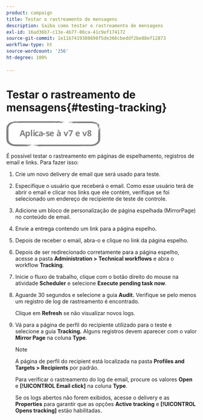 ```yaml
---
product: campaign
title: Testar o rastreamento de mensagens
description: Saiba como testar o rastreamento de mensagens
exl-id: 16ad36b7-c13e-4b77-86ca-41c9ef174172
source-git-commit: 1e11b7419388698f5de366cbeddf2be88ef12873
workflow-type: ht
source-wordcount: '256'
ht-degree: 100%

---
```


# Testar o rastreamento de mensagens{#testing-tracking}

![](../../assets/common.svg)

É possível testar o rastreamento em páginas de espelhamento, registros de email e links. Para fazer isso:

1. Crie um novo delivery de email que será usado para teste.
1. Especifique o usuário que receberá o email. Como esse usuário terá de abrir o email e clicar nos links que ele contém, verifique se foi selecionado um endereço de recipiente de teste de controle.
1. Adicione um bloco de personalização de página espelhada (MirrorPage) no conteúdo de email.
1. Envie a entrega contendo um link para a página espelho.
1. Depois de receber o email, abra-o e clique no link da página espelho.
1. Depois de ser redirecionado corretamente para a página espelho, acesse a pasta **Administration > Technical workflows** e abra o workflow **Tracking**.
1. Inicie o fluxo de trabalho, clique com o botão direito do mouse na atividade **Scheduler** e selecione **Execute pending task now**.
1. Aguarde 30 segundos e selecione a guia **Audit.** Verifique se pelo menos um registro de log de rastreamento é encontrado.

   Clique em **Refresh** se não visualizar novos logs.

1. Vá para a página de perfil do recipiente utilizado para o teste e selecione a guia **Tracking.** Alguns registros devem aparecer com o valor **Mirror Page** na coluna **Type**.

   >[!NOTE]
   >
   >A página de perfil do recipient está localizada na pasta **Profiles and Targets > Recipients** por padrão.

   Para verificar o rastreamento do log de email, procure os valores **Open** e **[!UICONTROL Email click]** na coluna **Type**.

   Se os logs abertos não forem exibidos, acesse o delivery e as **Properties** para garantir que as opções **Active tracking** e **[!UICONTROL Opens tracking]** estão habilitadas.
